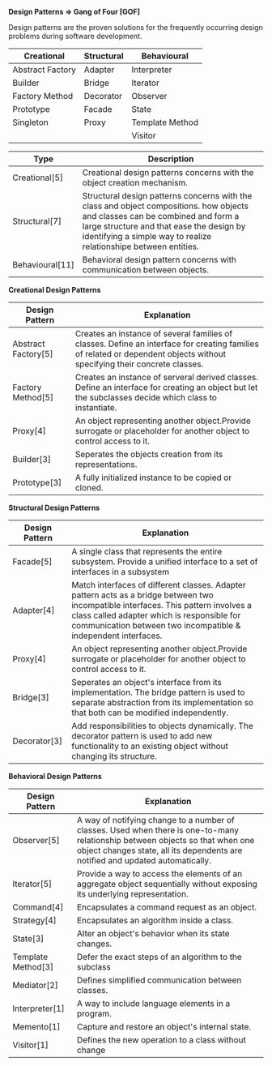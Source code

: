 **Design Patterns => Gang of Four [GOF]**

  Design patterns are the proven solutions for the frequently occurring design problems during software development.
  
  |Creational|Structural|Behavioural|
  |--------|--------|--------|
  |Abstract Factory|Adapter|Interpreter|
  |Builder|Bridge|Iterator|
  |Factory Method|Decorator|Observer|
  |Prototype|Facade|State|
  |Singleton|Proxy|Template Method|
  |||Visitor|
  
  |Type|Description|
  |-----|------|
  |Creational[5]|Creational design patterns concerns with the object creation mechanism.|
  |Structural[7]|Structural design patterns concerns with the class and object compositions. how objects and classes can be combined and form a large structure and that ease the design by identifying a simple way to realize relationshipe between entities.|
  |Behavioural[11]|Behavioral design pattern concerns with communication between objects.|
  
  **Creational Design Patterns**
  
 | **Design Pattern**| **Explanation**|
 |-----------------|------------------------------------------|
 |Abstract Factory[5]|Creates an instance of several families of classes. Define an interface for creating families of related or dependent objects without specifying their concrete classes.|
 |Factory Method[5]|Creates an instance of serveral derived classes. Define an interface for creating an object but let the subclasses decide which class to instantiate. |
 |Proxy[4]|An object representing another object.Provide surrogate or placeholder for another object to control access to it.|
 |Builder[3]|Seperates the objects creation from its representations.|
 |Prototype[3]|A fully initialized instance to be copied or cloned.|x
 
  **Structural Design Patterns**
  
 | **Design Pattern**| **Explanation**|
 |-----------------|------------------------------------------|
 |Facade[5]| A single class that represents the entire subsystem. Provide a unified interface to a set of interfaces in a subsystem|
 |Adapter[4]|Match interfaces of different classes. Adapter pattern acts as a bridge between two incompatible interfaces. This pattern involves a class called adapter which is responsible for communication between two incompatible & independent interfaces.|
 |Proxy[4]|An object representing another object.Provide surrogate or placeholder for another object to control access to it.|
 |Bridge[3]| Seperates an object's interface from its implementation. The bridge pattern is used to separate abstraction from its implementation so that both can be modified independently.|
 |Decorator[3]| Add responsibilities to objects dynamically. The decorator pattern is used to add new functionality to an existing object without changing its structure.|
 
 
   **Behavioral Design Patterns**
  
 | **Design Pattern**| **Explanation**|
 |-----------------|------------------------------------------|
 |Observer[5]|A way of notifying change to a number of classes. Used when there is one-to-many relationship between objects so that when one object changes state, all its dependents are notified and updated automatically.| 
 |Iterator[5]|Provide a way to access the elements of an aggregate object sequentially without exposing its underlying representation.|
 |Command[4]|Encapsulates a command request as an object.|
 |Strategy[4]|Encapsulates an algorithm inside a class.|
 |State[3]|Alter an object's behavior when its state changes.| 
 |Template Method[3]|Defer the exact steps of an algorithm to the subclass|
 |Mediator[2]|Defines simplified communication between classes.|
 |Interpreter[1]|A way to include language elements in a program.|
 |Memento[1]|Capture and restore an object's internal state.|
 |Visitor[1]|Defines the new operation to a class without change|
 
